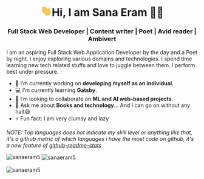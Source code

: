 # <h1 align="center"> <img src="https://raw.githubusercontent.com/ABSphreak/ABSphreak/master/gifs/Hi.gif" width="30px">Hi, I am Sana Eram 👨‍💻</h1>
<h3 align="center">Full Stack Web Developer | Content writer | Poet | Avid reader | Ambivert </h3>

I am an aspiring Full Stack Web Application Developer by the day and a Poet by night. I enjoy exploring various domains and technologies. I spend time learning new tech related stuffs and love to juggle between them. I perform best under pressure.

- 🔭 I’m currently working on **developing myself as an individual**.
- 💻 I’m currently learning **Gatsby**.
- 🤝 I’m looking to collaborate on **ML and AI web-based projects**.
- 💬 Ask me about **Books and technology**... And I can go on without any halt😅
- ⚡ Fun fact: I am very clumsy and lazy





*NOTE: Top languages does not indicate my skill level or anything like that, it's a github metric of which languages i have the most code on github, it's a new feature of [github-readme-stats](https://github.com/sanaeram5/github-readme-stats)*

<p><img align="left" src="https://github-readme-stats.vercel.app/api/top-langs?username=sanaeram5&show_icons=true&locale=en&layout=compact" alt="sanaeram5" /></p>

<p>&nbsp;<img align="center" src="https://github-readme-stats.vercel.app/api?username=sanaeram5&show_icons=true&locale=en" alt="sanaeram5" /></p>

<p><img align="center" src="https://github-readme-streak-stats.herokuapp.com/?user=sanaeram5&" alt="sanaeram5" /></p>
